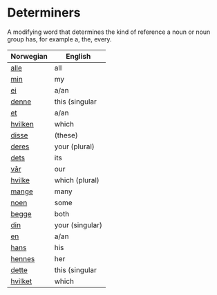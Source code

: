 # Determiners

A modifying word that determines the kind of reference a noun or noun group has, for example a, the, every.

| Norwegian | English |
| --- | --- |
| [alle](https://www.ordnett.no/search?language=no&phrase=alle) | all |  |
| [min](https://www.ordnett.no/search?language=no&phrase=min) | my |  |
| [ei](https://www.ordnett.no/search?language=no&phrase=ei) | a/an | f |
| [denne](https://www.ordnett.no/search?language=no&phrase=denne) | this (singular |  masculine and femenine) |
| [et](https://www.ordnett.no/search?language=no&phrase=et) | a/an | i |
| [hvilken](https://www.ordnett.no/search?language=no&phrase=hvilken) | which | m |
| [disse](https://www.ordnett.no/search?language=no&phrase=disse) | (these) |  |
| [deres](https://www.ordnett.no/search?language=no&phrase=deres) | your (plural) | None |
| [dets](https://www.ordnett.no/search?language=no&phrase=dets) | its | i |
| [vår](https://www.ordnett.no/search?language=no&phrase=vår) | our |  |
| [hvilke](https://www.ordnett.no/search?language=no&phrase=hvilke) | which (plural) |  |
| [mange](https://www.ordnett.no/search?language=no&phrase=mange) | many |  |
| [noen](https://www.ordnett.no/search?language=no&phrase=noen) | some |  |
| [begge](https://www.ordnett.no/search?language=no&phrase=begge) | both |  |
| [din](https://www.ordnett.no/search?language=no&phrase=din) | your (singular) |  |
| [en](https://www.ordnett.no/search?language=no&phrase=en) | a/an | m |
| [hans](https://www.ordnett.no/search?language=no&phrase=hans) | his | m |
| [hennes](https://www.ordnett.no/search?language=no&phrase=hennes) | her | f |
| [dette](https://www.ordnett.no/search?language=no&phrase=dette) | this (singular |  neuter) |
| [hvilket](https://www.ordnett.no/search?language=no&phrase=hvilket) | which | i |

